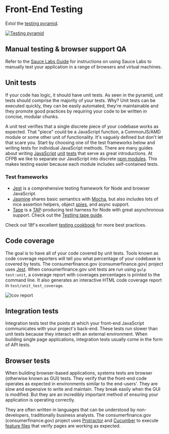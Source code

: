 # Front-End Testing

Extol the [testing pyramid](https://docs.google.com/presentation/d/1NFjgq5SbQ4crNi06SplyqZQ-K9o5RX966AoRVEB38Yg/pub?start=false&loop=false&delayms=3000&slide=id.g18ef6d797_047).

[![Testing pyramid](http://i.imgur.com/1hQdxod.png)](https://docs.google.com/presentation/d/1NFjgq5SbQ4crNi06SplyqZQ-K9o5RX966AoRVEB38Yg/pub?start=false&loop=false&delayms=3000&slide=id.g18ef6d797_047)

## Manual testing & browser support QA

Refer to the [Sauce Labs Guide](browser-testing-with-sauce-labs.md) for instructions on using Sauce Labs to manually test your application in a range of browsers and virtual machines.

## Unit tests

If your code has logic, it should have unit tests. As seen in the pyramid, unit tests should comprise the majority of your tests. Why? Unit tests can be executed quickly, they can be easily automated, they're maintainable and they promote good practices by requiring your code to be written in concise, modular chunks.

A unit test verifies that a single discrete piece of your codebase works as expected. That "piece" could be a JavaScript function, a CommonJS/AMD module or some other unit of functionality. It's vaguely defined but don't let that scare you. Start by choosing one of the test frameworks below and writing tests for individual JavaScript methods. There are many guides about writing [JavaScript](http://alistapart.com/article/writing-testable-javascript) [unit](http://www.smashingmagazine.com/2012/06/27/introduction-to-javascript-unit-testing/) [tests](http://www.htmlgoodies.com/beyond/javascript/testing-javascript-using-the-jasmine-framework.html) that serve as great introductions. At CFPB we like to separate our JavaScript into discrete [npm modules](https://github.com/cfpb/development/blob/master/guides/authoring-npm-modules.md). This makes testing easier because each module includes self-contained tests.

### Test frameworks
- [Jest](https://jestjs.io) is a comprehensive testing framework for Node and browser JavaScript.
- [Jasmine](https://github.com/jasmine/jasmine) shares basic semantics with [Mocha](http://mochajs.org), but also includes lots of nice assertion helpers, object [spies](http://jasmine.github.io/2.2/introduction.html#section-Spies), and async support.
- [Tape](https://www.npmjs.com/package/tape) is a [TAP](http://en.wikipedia.org/wiki/Test_Anything_Protocol)-producing test harness for Node with great asynchronous support. Check out the [Testling tape guide](https://ci.testling.com/guide/tape).

Check out 18f's excellent [testing cookbook](https://pages.18f.gov/testing-cookbook/) for more best practices.

## Code coverage

The goal is to have all of your code covered by unit tests. Tools known as code coverage reporters will tell you what percentage of your codebase is covered by tests. The consumerfinance.gov (consumerfinance.gov) project uses [Jest](https://github.com/facebook/jest/). When consumerfinance.gov unit tests are run using `gulp test:unit`, a coverage report with coverages percentages is printed to the command line. It also generates an interactive HTML code coverage report in `test/unit_test_coverage`.

![lcov report](http://i.imgur.com/oJYfZCN.png)

## Integration tests

Integration tests test the points at which your front-end JavaScript communicates with your project's back-end. These tests run slower than unit tests because they interact with an external environment. When building single page applications, integration tests usually come in the form of API tests.

## Browser tests

When building browser-based applications, systems tests are browser (otherwise known as GUI) tests. They verify that the front-end code operates as expected in environments similar to the end-users'. They are slow and expensive to write and maintain. They break easily when the GUI is modified. But they are an incredibly important method of ensuring your application is operating correctly.

They are often written in languages that can be understood by non-developers, traditionally business analysts. The consumerfinance.gov (consumerfinance.gov) project uses [Protractor](https://www.protractortest.org) and [Cucumber](https://github.com/cucumber/cucumber-js) to execute [feature files](https://github.com/cfpb/consumerfinance.gov/tree/master/test/browser_tests/cucumber/features/suites/default) that verify pages are working as expected.
